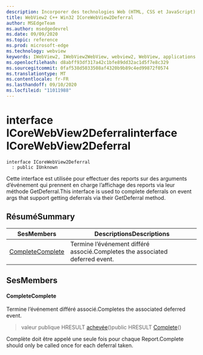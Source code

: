 ```yaml
---
description: Incorporer des technologies Web (HTML, CSS et JavaScript) dans vos applications natives avec le contrôle Microsoft Edge WebView2
title: WebView2 C++ Win32 ICoreWebView2Deferral
author: MSEdgeTeam
ms.author: msedgedevrel
ms.date: 09/09/2020
ms.topic: reference
ms.prod: microsoft-edge
ms.technology: webview
keywords: IWebView2, IWebView2WebView, webview2, WebView, applications Win32, Win32, Edge, ICoreWebView2, ICoreWebView2Controller, contrôle de navigateur, html Edge, ICoreWebView2Deferral
ms.openlocfilehash: d8abff93df317a42c1bfe89dd32ac1d5f7e8c329
ms.sourcegitcommit: 0faf538d5033508af4320b9b89c4ed99872f0574
ms.translationtype: MT
ms.contentlocale: fr-FR
ms.lasthandoff: 09/10/2020
ms.locfileid: "11011988"
---
```

# <span data-ttu-id="783b5-104">interface ICoreWebView2Deferral</span><span class="sxs-lookup"><span data-stu-id="783b5-104">interface ICoreWebView2Deferral</span></span> 

```
interface ICoreWebView2Deferral
  : public IUnknown
```

<span data-ttu-id="783b5-105">Cette interface est utilisée pour effectuer des reports sur des arguments d’événement qui prennent en charge l’affichage des reports via leur méthode GetDeferral.</span><span class="sxs-lookup"><span data-stu-id="783b5-105">This interface is used to complete deferrals on event args that support getting deferrals via their GetDeferral method.</span></span>

## <span data-ttu-id="783b5-106">Résumé</span><span class="sxs-lookup"><span data-stu-id="783b5-106">Summary</span></span>

 <span data-ttu-id="783b5-107">Ses</span><span class="sxs-lookup"><span data-stu-id="783b5-107">Members</span></span>                        | <span data-ttu-id="783b5-108">Descriptions</span><span class="sxs-lookup"><span data-stu-id="783b5-108">Descriptions</span></span>
--------------------------------|---------------------------------------------
[<span data-ttu-id="783b5-109">Complete</span><span class="sxs-lookup"><span data-stu-id="783b5-109">Complete</span></span>](#complete) | <span data-ttu-id="783b5-110">Termine l’événement différé associé.</span><span class="sxs-lookup"><span data-stu-id="783b5-110">Completes the associated deferred event.</span></span>

## <span data-ttu-id="783b5-111">Ses</span><span class="sxs-lookup"><span data-stu-id="783b5-111">Members</span></span>

#### <span data-ttu-id="783b5-112">Complete</span><span class="sxs-lookup"><span data-stu-id="783b5-112">Complete</span></span> 

<span data-ttu-id="783b5-113">Termine l’événement différé associé.</span><span class="sxs-lookup"><span data-stu-id="783b5-113">Completes the associated deferred event.</span></span>

> <span data-ttu-id="783b5-114">valeur publique HRESULT [achevée](#complete)()</span><span class="sxs-lookup"><span data-stu-id="783b5-114">public HRESULT [Complete](#complete)()</span></span>

<span data-ttu-id="783b5-115">Complète doit être appelé une seule fois pour chaque Report.</span><span class="sxs-lookup"><span data-stu-id="783b5-115">Complete should only be called once for each deferral taken.</span></span>

